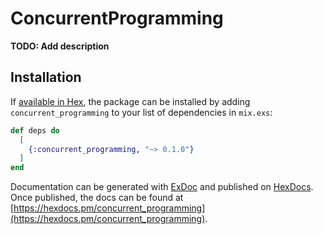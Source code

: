 # ConcurrentProgramming

**TODO: Add description**

## Installation

If [available in Hex](https://hex.pm/docs/publish), the package can be installed
by adding `concurrent_programming` to your list of dependencies in `mix.exs`:

```elixir
def deps do
  [
    {:concurrent_programming, "~> 0.1.0"}
  ]
end
```

Documentation can be generated with [ExDoc](https://github.com/elixir-lang/ex_doc)
and published on [HexDocs](https://hexdocs.pm). Once published, the docs can
be found at [https://hexdocs.pm/concurrent_programming](https://hexdocs.pm/concurrent_programming).

